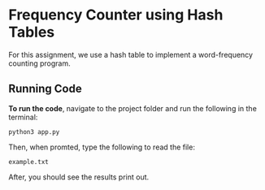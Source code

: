 # Frequency Counter using Hash Tables

For this assignment, we use a hash table to implement a word-frequency counting program.

## Running Code

**To run the code**, navigate to the project folder and run the following in the terminal:

```
python3 app.py
```

Then, when promted, type the following to read the file:

```
example.txt
```

After, you should see the results print out.
